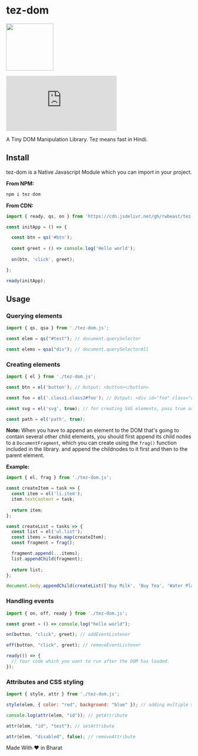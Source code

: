 # tez-dom
<img src="https://raw.githubusercontent.com/rwbeast/tez-dom/master/logo.svg" width="128px" height="128px">

![GitHub file size in bytes](https://img.shields.io/github/size/rwbeast/tez-dom/dist/tez-dom.min.js)

A Tiny DOM Manipulation Library. Tez means fast in Hindi.

## Install
tez-dom is a Native Javascript Module which you can import in your project.

**From NPM:**
```js
npm i tez-dom
```

**From CDN:**
```javascript
import { ready, qs, on } from 'https://cdn.jsdelivr.net/gh/rwbeast/tez-dom/dist/tez-dom.min.js';

const initApp = () => {

  const btn = qs('#btn');
  
  const greet = () => console.log('Hello world');
  
  on(btn, 'click', greet);

};

ready(initApp);
```

## Usage

### Querying elements

```javascript
import { qs, qsa } from './tez-dom.js';

const elem = qs("#test"); // document.querySelector

const elems = qsa("div"); // document.querySelectorAll
```

### Creating elements

```javascript
import { el } from './tez-dom.js';

const btn = el('button'); // Output: <button></button>

const foo = el('.class1.class2#foo'); // Output: <div id="foo" class="class1 class2"></div>

const svg = el('svg', true); // for creating SVG elements, pass true as the second argument

const path = el('path', true);
```
**Note:** When you have to append an element to the DOM that's going to contain several other child elements, 
you should first append its child nodes to a `DocumentFragment`, which you can create using the `frag()` function included in the library. and append the childnodes
to it first and then to the parent element.

**Example:**
```javascript
import { el, frag } from './tez-dom.js';

const createItem = task => {
  const item = el('li.item');
  item.textContent = task;
  
  return item;
};

const createList = tasks => {
  const list = el('ul.list');
  const items = tasks.map(createItem);
  const fragment = frag();

  fragment.append(...items);
  list.appendChild(fragment);
  
  return list;
};

document.body.appendChild(createList(['Buy Milk', 'Buy Tea', 'Water Plants']));
```

### Handling events

```javascript 
import { on, off, ready } from './tez-dom.js';

const greet = () => console.log("hello world");

on(button, "click", greet); // addEventListener

off(button, "click", greet); // removeEventListener

ready(() => {
  // Your code which you want to run after the DOM has loaded.
});
```
### Attributes and CSS styling

```javascript
import { style, attr } from './tez-dom.js';

style(elem, { color: "red", background: "blue" }); // adding multiple styles to an element

console.log(attr(elem, "id")); // getAttribute

attr(elem, "id", "test"); // setAttribute

attr(elem, "disabled", false); // removeAttribute
```
Made With **&hearts;** in Bharat
